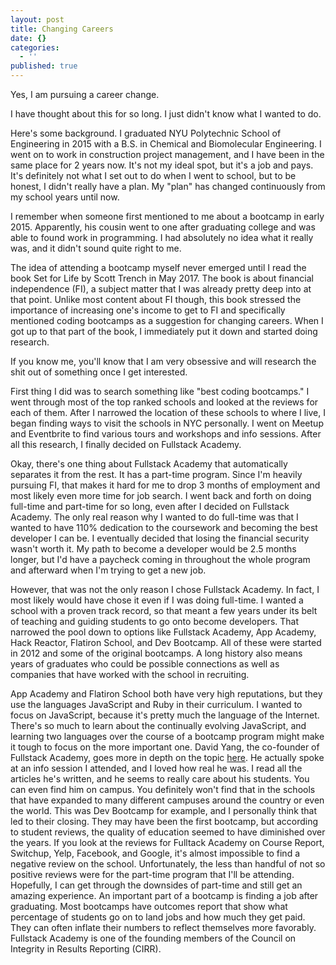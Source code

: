 ```yaml
---
layout: post
title: Changing Careers
date: {}
categories:
  - ''
published: true
---
```

Yes, I am pursuing a career change.

I have thought about this for so long. I just didn't know what I wanted to do.

Here's some background. I graduated NYU Polytechnic School of Engineering in 2015 with a B.S. in Chemical and Biomolecular Engineering. I went on to work in construction project management, and I have been in the same place for 2 years now. It's not my ideal spot, but it's a job and pays. It's definitely not what I set out to do when I went to school, but to be honest, I didn't really have a plan. My "plan" has changed continuously from my school years until now.

I remember when someone first mentioned to me about a bootcamp in early 2015. Apparently, his cousin went to one after graduating college and was able to found work in programming. I had absolutely no idea what it really was, and it didn't sound quite right to me.

The idea of attending a bootcamp myself never emerged until I read the book Set for Life by Scott Trench in May 2017. The book is about financial independence (FI), a subject matter that I was already pretty deep into at that point. Unlike most content about FI though, this book stressed the importance of increasing one's income to get to FI and specifically mentioned coding bootcamps as a suggestion for changing careers. When I got up to that part of the book, I immediately put it down and started doing research.

If you know me, you'll know that I am very obsessive and will research the shit out of something once I get interested.

First thing I did was to search something like "best coding bootcamps." I went through most of the top ranked schools and looked at the reviews for each of them. After I narrowed the location of these schools to where I live, I began finding ways to visit the schools in NYC personally. I went on Meetup and Eventbrite to find various tours and workshops and info sessions. After all this research, I finally decided on Fullstack Academy.

Okay, there's one thing about Fullstack Academy that automatically separates it from the rest. It has a part-time program. Since I'm heavily pursuing FI, that makes it hard for me to drop 3 months of employment and most likely even more time for job search. I went back and forth on doing full-time and part-time for so long, even after I decided on Fullstack Academy. The only real reason why I wanted to do full-time was that I wanted to have 110% dedication to the coursework and becoming the best developer I can be. I eventually decided that losing the financial security wasn't worth it. My path to become a developer would be 2.5 months longer, but I'd have a paycheck coming in throughout the whole program and afterward when I'm trying to get a new job.

However, that was not the only reason I chose Fullstack Academy. In fact, I most likely would have chose it even if I was doing full-time. I wanted a school with a proven track record, so that meant a few years under its belt of teaching and guiding students to go onto become developers. That narrowed the pool down to options like Fullstack Academy, App Academy, Hack Reactor, Flatiron School, and Dev Bootcamp. All of these were started in 2012 and some of the original bootcamps. A long history also means years of graduates who could be possible connections as well as companies that have worked with the school in recruiting.

App Academy and Flatiron School both have very high reputations, but they use the languages JavaScript and Ruby in their curriculum. I wanted to focus on JavaScript, because it's pretty much the language of the Internet. There's so much to learn about the continually evolving JavaScript, and learning two languages over the course of a bootcamp program might make it tough to focus on the more important one. David Yang, the co-founder of Fullstack Academy, goes more in depth on the topic [here](https://www.fullstackacademy.com/blog/is-the-programming-language-taught-at-a-coding-bootcamp-important). He actually spoke at an info session I attended, and I loved how real he was. I read all the articles he's written, and he seems to really care about his students. You can even find him on campus. You definitely won't find that in the schools that have expanded to many different campuses around the country or even the world. This was Dev Bootcamp for example, and I personally think that led to their closing. They may have been the first bootcamp, but according to student reviews, the quality of education seemed to have diminished over the years. If you look at the reviews for Fulltack Academy on Course Report, Switchup, Yelp, Facebook, and Google, it's almost impossible to find a negative review on the school. Unfortunately, the less than handful of not so positive reviews were for the part-time program that I'll be attending. Hopefully, I can get through the downsides of part-time and still get an amazing experience. An important part of a bootcamp is finding a job after graduating. Most bootcamps have outcomes report that show what percentage of students go on to land jobs and how much they get paid. They can often inflate their numbers to reflect themselves more favorably. Fullstack Academy is one of the founding members of the Council on Integrity in Results Reporting (CIRR).